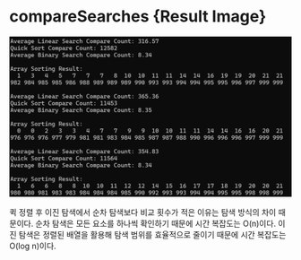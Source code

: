 # compareSearches {Result Image}
![](./15-compareSearches.png)

퀵 정렬 후 이진 탐색에서 순차 탐색보다 비교 횟수가 적은 이유는 탐색 방식의 차이 때문이다.
순차 탐색은 모든 요소를 하나씩 확인하기 때문에 시간 복잡도는 O(n)이다.
이진 탐색은 정렬된 배열을 활용해 탐색 범위를 효율적으로 줄이기 때문에 시간 복잡도는 O(log n)이다.

